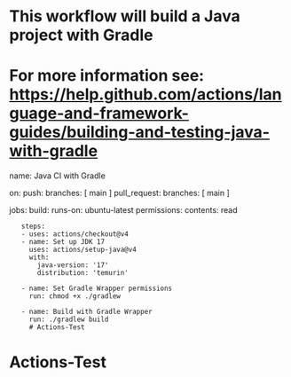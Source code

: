 # This workflow will build a Java project with Gradle
# For more information see: https://help.github.com/actions/language-and-framework-guides/building-and-testing-java-with-gradle

name: Java CI with Gradle

on:
  push:
    branches: [ main ]
  pull_request:
    branches: [ main ]

   jobs:
     build:
       runs-on: ubuntu-latest
       permissions:
         contents: read

       steps:
       - uses: actions/checkout@v4
       - name: Set up JDK 17
         uses: actions/setup-java@v4
         with:
           java-version: '17'
           distribution: 'temurin'

       - name: Set Gradle Wrapper permissions
         run: chmod +x ./gradlew

       - name: Build with Gradle Wrapper
         run: ./gradlew build
         # Actions-Test
# Actions-Test
